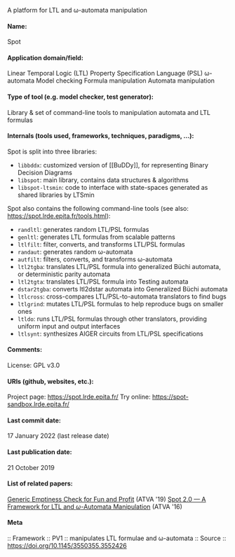 A platform for LTL and ω-automata manipulation

#### Name:
Spot

#### Application domain/field:
Linear Temporal Logic (LTL)
Property Specification Language (PSL)
ω-automata
Model checking
Formula manipulation
Automata manipulation

#### Type of tool (e.g. model checker, test generator):
Library & set of command-line tools to manipulation automata and LTL formulas

#### Internals (tools used, frameworks, techniques, paradigms, ...):
Spot is split into three libraries:
- `libbddx`: customized version of [[BuDDy]], for representing Binary Decision Diagrams
- `libspot`: main library, contains data structures & algorithms
- `libspot-ltsmin`: code to interface with state-spaces generated as shared libraries by LTSmin

Spot also contains the following command-line tools (see also: https://spot.lrde.epita.fr/tools.html):
- `randltl`: generates random LTL/PSL formulas
- `genltl`: generates LTL formulas from scalable patterns
- `ltlfilt`: filter, converts, and transforms LTL/PSL formulas
- `randaut`: generates random ω-automata
- `autfilt`: filters, converts, and transforms ω-automata
- `ltl2tgba`: translates LTL/PSL formula into generalized Büchi automata, or deterministic parity automata
- `ltl2tgta`: translates LTL/PSL formula into Testing automata
- `dstar2tgba`: converts ltl2dstar automata into Generalized Büchi automata
- `ltlcross`: cross-compares LTL/PSL-to-automata translators to find bugs
- `ltlgrind`: mutates LTL/PSL formulas to help reproduce bugs on smaller ones
- `ltldo`: runs LTL/PSL formulas through other translators, providing uniform input and output interfaces
- `ltlsynt`: synthesizes AIGER circuits from LTL/PSL specifications

#### Comments:
License: GPL v3.0

#### URIs (github, websites, etc.):
Project page: https://spot.lrde.epita.fr/
Try online: https://spot-sandbox.lrde.epita.fr/

#### Last commit date:
17 January 2022 (last release date)

#### Last publication date:
21 October 2019

#### List of related papers:
[Generic Emptiness Check for Fun and Profit](https://doi.org/10.1007/978-3-030-31784-3_26) (ATVA '19)
[Spot 2.0 — A Framework for LTL and $\omega$-Automata Manipulation](https://doi.org/10.1007/978-3-319-46520-3_8) (ATVA '16)

#### Meta
:: Framework
:: PV1 :: manipulates LTL formulae and ω-automata
:: Source :: https://doi.org/10.1145/3550355.3552426
